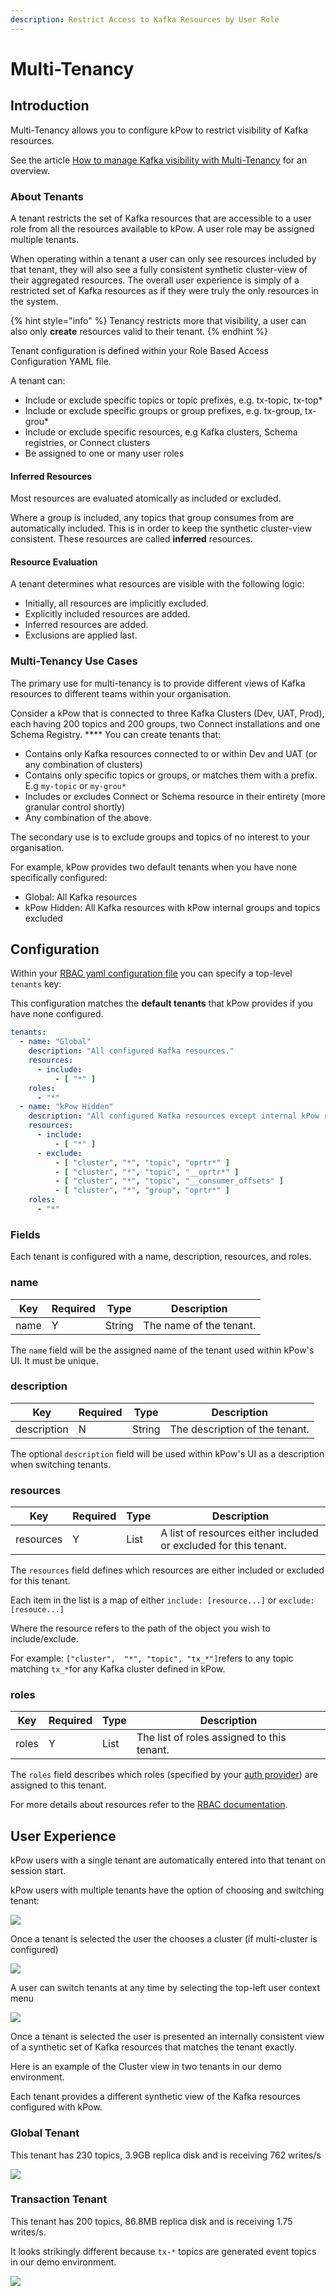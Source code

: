 ```yaml
---
description: Restrict Access to Kafka Resources by User Role
---
```


# Multi-Tenancy

## Introduction

Multi-Tenancy allows you to configure kPow to restrict visibility of Kafka resources.

See the article [How to manage Kafka visibility with Multi-Tenancy](https://kpow.io/how-to/manage-kafka-visibility-with-multi-tenancy/) for an overview.

### **About Tenants**

A tenant restricts the set of Kafka resources that are accessible to a user role from all the resources available to kPow. A user role may be assigned multiple tenants.

When operating within a tenant a user can only see resources included by that tenant, they will also see a fully consistent synthetic cluster-view of their aggregated resources. The overall user experience is simply of a restricted set of Kafka resources as if they were truly the only resources in the system.

{% hint style="info" %}
Tenancy restricts more that visibility, a user can also only **create** resources valid to their tenant.
{% endhint %}

Tenant configuration is defined within your Role Based Access Configuration YAML file.

A tenant can:

* Include or exclude specific topics or topic prefixes, e.g. tx-topic, tx-top\*
* Include or exclude specific groups or group prefixes, e.g. tx-group, tx-grou\*
* Include or exclude specific resources, e.g Kafka clusters, Schema registries, or Connect clusters
* Be assigned to one or many user roles

#### Inferred Resources

Most resources are evaluated atomically as included or excluded.

Where a group is included, any topics that group consumes from are automatically included. This is in order to keep the synthetic cluster-view consistent. These resources are called **inferred** resources.

#### Resource Evaluation

A tenant determines what resources are visible with the following logic:

* Initially, all resources are implicitly excluded.
* Explicitly included resources are added.
* Inferred resources are added.
* Exclusions are applied last.

### Multi-Tenancy Use Cases

The primary use for multi-tenancy is to provide different views of Kafka resources to different teams within your organisation.

Consider a kPow that is connected to three Kafka Clusters (Dev, UAT, Prod), each having 200 topics and 200 groups, two Connect installations and one Schema Registry. **** You can create tenants that:

* Contains only Kafka resources connected to or within Dev and UAT (or any combination of clusters)
* Contains only specific topics or groups, or matches them with a prefix. E.g `my-topic` or `my-grou*`
* Includes or excludes Connect or Schema resource in their entirety (more granular control shortly)
* Any combination of the above.

The secondary use is to exclude groups and topics of no interest to your organisation.

For example, kPow provides two default tenants when you have none specifically configured:&#x20;

* Global: All Kafka resources
* kPow Hidden: All Kafka resources with kPow internal groups and topics excluded

## Configuration

Within your [RBAC yaml configuration file](role-based-access-control.md) you can specify a top-level `tenants` key:

This configuration matches the **default tenants** that kPow provides if you have none configured.

```yaml
tenants:
  - name: "Global"
    description: "All configured Kafka resources."
    resources:
      - include:
          - [ "*" ]
    roles:
      - "*"
  - name: "kPow Hidden"
    description: "All configured Kafka resources except internal kPow resources and __consumer_offsets."
    resources:
      - include:
          - [ "*" ]    
      - exclude:
          - [ "cluster", "*", "topic", "oprtr*" ]
          - [ "cluster", "*", "topic", "__oprtr*" ]
          - [ "cluster", "*", "topic", "__consumer_offsets" ]
          - [ "cluster", "*", "group", "oprtr*" ]
    roles:
      - "*"
```

### Fields

Each tenant is configured with a name, description, resources, and roles.

### name

| Key  | Required | Type   | Description             |
| ---- | -------- | ------ | ----------------------- |
| name | Y        | String | The name of the tenant. |

The `name` field will be the assigned name of the tenant used within kPow's UI. It must be unique.

### description

| Key         | Required | Type   | Description                    |
| ----------- | -------- | ------ | ------------------------------ |
| description | N        | String | The description of the tenant. |

The optional `description` field will be used within kPow's UI as a description when switching tenants.&#x20;

### resources

| Key       | Required | Type | Description                                                      |
| --------- | -------- | ---- | ---------------------------------------------------------------- |
| resources | Y        | List | A list of resources either included or excluded for this tenant. |

The `resources` field defines which resources are either included or excluded for this tenant.

Each item in the list is a map of either `include: [resource...]` or `exclude: [resouce...]`&#x20;

Where the resource refers to the path of the object you wish to include/exclude.&#x20;

For example: `["cluster",  "*", "topic", "tx_*"]`refers to any topic matching `tx_*`for any Kafka cluster defined in kPow.

### roles

| Key   | Required | Type | Description                                |
| ----- | -------- | ---- | ------------------------------------------ |
| roles | Y        | List | The list of roles assigned to this tenant. |

The `roles` field describes which roles (specified by your [auth provider](../authentication/overview.md#kpow-and-user-authentication)) are assigned to this tenant.

For more details about resources refer to the [RBAC documentation](role-based-access-control.md#resources).&#x20;

## User Experience

kPow users with a single tenant are automatically entered into that tenant on session start.

kPow users with multiple tenants have the option of choosing and switching tenant:

![](../.gitbook/assets/kpow-select-tenant.png)

Once a tenant is selected the user the chooses a cluster (if multi-cluster is configured)

![](../.gitbook/assets/kpow-select-cluster.png)

A user can switch tenants at any time by selecting the top-left user context menu

![](<../.gitbook/assets/kpow-switch-tenant (1).png>)

Once a tenant is selected the user is presented an internally consistent view of a synthetic set of Kafka resources that matches the tenant exactly.

Here is an example of the Cluster view in two tenants in our demo environment.

Each tenant provides a different synthetic view of the Kafka resources configured with kPow.

### **Global Tenant**

This tenant has 230 topics, 3.9GB replica disk and is receiving 762 writes/s

![](../.gitbook/assets/kpow-demo-tenant-1.png)

### Transaction Tenant

This tenant has 200 topics, 86.8MB replica disk and is receiving 1.75 writes/s.

It looks strikingly different because `tx-*` topics are generated event topics in our demo environment.

![](../.gitbook/assets/kpow-demo-tenant-2.png)

